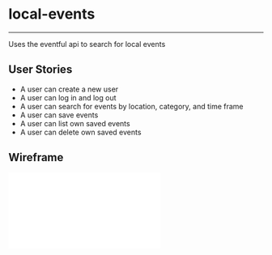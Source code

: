 # local-events
----
Uses the eventful api to search for local events

## User Stories
* A user can create a new user
* A user can log in and log out
* A user can search for events by location, category, and time frame
* A user can save events
* A user can list own saved events
* A user can delete own saved events

## Wireframe
![wireframe](./wireframe1.pdf)